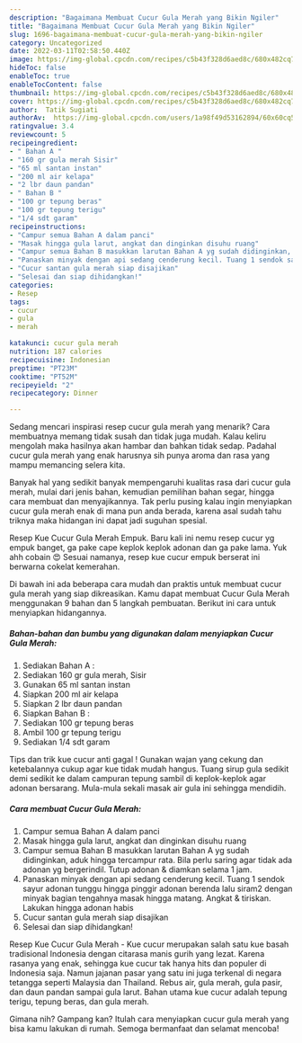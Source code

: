 ```yaml
---
description: "Bagaimana Membuat Cucur Gula Merah yang Bikin Ngiler"
title: "Bagaimana Membuat Cucur Gula Merah yang Bikin Ngiler"
slug: 1696-bagaimana-membuat-cucur-gula-merah-yang-bikin-ngiler
category: Uncategorized
date: 2022-03-11T02:58:50.440Z
image: https://img-global.cpcdn.com/recipes/c5b43f328d6aed8c/680x482cq70/cucur-gula-merah-foto-resep-utama.jpg
hideToc: false
enableToc: true
enableTocContent: false
thumbnail: https://img-global.cpcdn.com/recipes/c5b43f328d6aed8c/680x482cq70/cucur-gula-merah-foto-resep-utama.jpg
cover: https://img-global.cpcdn.com/recipes/c5b43f328d6aed8c/680x482cq70/cucur-gula-merah-foto-resep-utama.jpg
author:  Tatik Sugiati
authorAv:  https://img-global.cpcdn.com/users/1a98f49d53162894/60x60cq50/avatar.jpg
ratingvalue: 3.4
reviewcount: 5
recipeingredient:
- " Bahan A "
- "160 gr gula merah Sisir"
- "65 ml santan instan"
- "200 ml air kelapa"
- "2 lbr daun pandan"
- " Bahan B "
- "100 gr tepung beras"
- "100 gr tepung terigu"
- "1/4 sdt garam"
recipeinstructions:
- "Campur semua Bahan A dalam panci"
- "Masak hingga gula larut, angkat dan dinginkan disuhu ruang"
- "Campur semua Bahan B masukkan larutan Bahan A yg sudah didinginkan, aduk hingga tercampur rata. Bila perlu saring agar tidak ada adonan yg bergerindil. Tutup adonan &amp; diamkan selama 1 jam."
- "Panaskan minyak dengan api sedang cenderung kecil. Tuang 1 sendok sayur adonan tunggu hingga pinggir adonan berenda lalu siram2 dengan minyak bagian tengahnya masak hingga matang. Angkat &amp; tiriskan. Lakukan hingga adonan habis"
- "Cucur santan gula merah siap disajikan"
- "Selesai dan siap dihidangkan!"
categories:
- Resep
tags:
- cucur
- gula
- merah

katakunci: cucur gula merah 
nutrition: 187 calories
recipecuisine: Indonesian
preptime: "PT23M"
cooktime: "PT52M"
recipeyield: "2"
recipecategory: Dinner

---
```



Sedang mencari inspirasi resep cucur gula merah yang menarik? Cara membuatnya memang tidak susah dan tidak juga mudah. Kalau keliru mengolah maka hasilnya akan hambar dan bahkan tidak sedap. Padahal cucur gula merah yang enak harusnya sih punya aroma dan rasa yang mampu memancing selera kita.


Banyak hal yang sedikit banyak mempengaruhi kualitas rasa dari cucur gula merah, mulai dari jenis bahan, kemudian pemilihan bahan segar, hingga cara membuat dan menyajikannya. Tak perlu pusing kalau ingin menyiapkan cucur gula merah enak di mana pun anda berada, karena asal sudah tahu triknya maka hidangan ini dapat jadi suguhan spesial.

Resep Kue Cucur Gula Merah Empuk. Baru kali ini nemu resep cucur yg empuk banget, ga pake cape keplok keplok adonan dan ga pake lama. Yuk ahh cobain 😍 Sesuai namanya, resep kue cucur empuk berserat ini berwarna cokelat kemerahan.


Di bawah ini ada beberapa cara mudah dan praktis untuk membuat cucur gula merah yang siap dikreasikan. Kamu dapat membuat Cucur Gula Merah menggunakan 9 bahan dan 5 langkah pembuatan. Berikut ini cara untuk menyiapkan hidangannya.

<!--inarticleads1-->

##### Bahan-bahan dan bumbu yang digunakan dalam menyiapkan Cucur Gula Merah:

1. Sediakan  Bahan A :
1. Sediakan 160 gr gula merah, Sisir
1. Gunakan 65 ml santan instan
1. Siapkan 200 ml air kelapa
1. Siapkan 2 lbr daun pandan
1. Siapkan  Bahan B :
1. Sediakan 100 gr tepung beras
1. Ambil 100 gr tepung terigu
1. Sediakan 1/4 sdt garam


Tips dan trik kue cucur anti gagal ! Gunakan wajan yang cekung dan ketebalannya cukup agar kue tidak mudah hangus. Tuang sirup gula sedikit demi sedikit ke dalam campuran tepung sambil di keplok-keplok agar adonan bersarang. Mula-mula sekali masak air gula ini sehingga mendidih. 

<!--inarticleads2-->

##### Cara membuat Cucur Gula Merah:

1. Campur semua Bahan A dalam panci
1. Masak hingga gula larut, angkat dan dinginkan disuhu ruang
1. Campur semua Bahan B masukkan larutan Bahan A yg sudah didinginkan, aduk hingga tercampur rata. Bila perlu saring agar tidak ada adonan yg bergerindil. Tutup adonan &amp; diamkan selama 1 jam.
1. Panaskan minyak dengan api sedang cenderung kecil. Tuang 1 sendok sayur adonan tunggu hingga pinggir adonan berenda lalu siram2 dengan minyak bagian tengahnya masak hingga matang. Angkat &amp; tiriskan. Lakukan hingga adonan habis
1. Cucur santan gula merah siap disajikan
1. Selesai dan siap dihidangkan!

Resep Kue Cucur Gula Merah - Kue cucur merupakan salah satu kue basah tradisional Indonesia dengan citarasa manis gurih yang lezat. Karena rasanya yang enak, sehingga kue cucur tak hanya hits dan populer di Indonesia saja. Namun jajanan pasar yang satu ini juga terkenal di negara tetangga seperti Malaysia dan Thailand. Rebus air, gula merah, gula pasir, dan daun pandan sampai gula larut. Bahan utama kue cucur adalah tepung terigu, tepung beras, dan gula merah. 

Gimana nih? Gampang kan? Itulah cara menyiapkan cucur gula merah yang bisa kamu lakukan di rumah. Semoga bermanfaat dan selamat mencoba!
